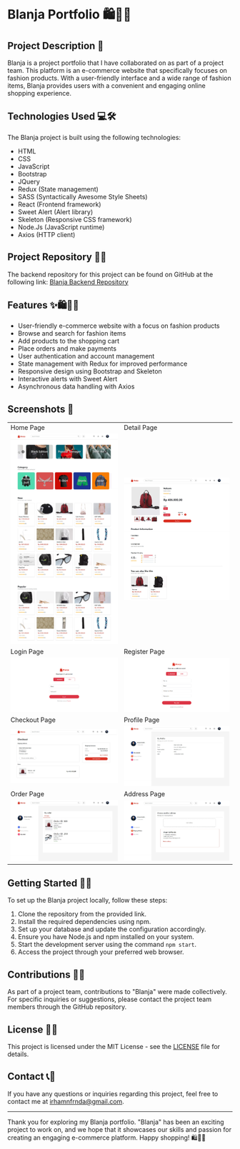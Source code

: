 # Blanja Portfolio 🛍️👗👠

## Project Description 🚀

Blanja is a project portfolio that I have collaborated on as part of a project team. This platform is an e-commerce website that specifically focuses on fashion products. With a user-friendly interface and a wide range of fashion items, Blanja provides users with a convenient and engaging online shopping experience.

## Technologies Used 💻🛠️

The Blanja project is built using the following technologies:

- HTML
- CSS
- JavaScript
- Bootstrap
- JQuery
- Redux (State management)
- SASS (Syntactically Awesome Style Sheets)
- React (Frontend framework)
- Sweet Alert (Alert library)
- Skeleton (Responsive CSS framework)
- Node.Js (JavaScript runtime)
- Axios (HTTP client)

## Project Repository 📂🔗

The backend repository for this project can be found on GitHub at the following link:
[Blanja Backend Repository](https://github.com/IrhamNfrnda/blanja-be)

## Features ✨🛍️👕👖

- User-friendly e-commerce website with a focus on fashion products
- Browse and search for fashion items
- Add products to the shopping cart
- Place orders and make payments
- User authentication and account management
- State management with Redux for improved performance
- Responsive design using Bootstrap and Skeleton
- Interactive alerts with Sweet Alert
- Asynchronous data handling with Axios

## Screenshots 📸

<table> 
   <tr>
    <td>Home Page</td>
    <td>Detail Page</td>
  </tr>
   <tr>
    <td><img width="350px" src="./screenshot/Home.jpeg" border="0" alt="Home" /></td>
    <td> <img width="350px" src="./screenshot/Detail.jpeg" border="0"  alt="Detail" /></td>
  </tr>
    <tr>
    <td>Login Page</td>
    <td>Register Page</td>
  </tr>
   <tr>
    <td><img width="350px" src="./screenshot/Login.png" border="0" alt="Login" /></td>
    <td> <img width="350px" src="./screenshot/Register.png" border="0"  alt="Register" /></td>
  </tr>
    <tr>
    <td>Checkout Page</td>
    <td>Profile Page</td>
  </tr>
   <tr>
    <td><img width="350px" src="./screenshot/Checkout.jpeg" border="0" alt="Login" /></td>
    <td> <img width="350px" src="./screenshot/Profile.jpeg" border="0"  alt="Register" /></td>
  </tr>
    <tr>
    <td>Order Page</td>
    <td>Address Page</td>
  </tr>
   <tr>
    <td><img width="350px" src="./screenshot/Order.jpeg" border="0" alt="Order" /></td>
    <td> <img width="350px" src="./screenshot/Address.jpeg" border="0"  alt="Address" /></td>
  </tr>
</table>

## Getting Started 🏁🚀

To set up the Blanja project locally, follow these steps:

1. Clone the repository from the provided link.
2. Install the required dependencies using npm.
3. Set up your database and update the configuration accordingly.
4. Ensure you have Node.js and npm installed on your system.
5. Start the development server using the command `npm start`.
6. Access the project through your preferred web browser.

## Contributions 🤝🌟

As part of a project team, contributions to "Blanja" were made collectively. For specific inquiries or suggestions, please contact the project team members through the GitHub repository.

## License 📜📝

This project is licensed under the MIT License - see the [LICENSE](LICENSE) file for details.

## Contact 📞📧

If you have any questions or inquiries regarding this project, feel free to contact me at [irhamnfrnda@gmail.com](mailto:irhamnfrnda@gmail.com).

---

Thank you for exploring my Blanja portfolio. "Blanja" has been an exciting project to work on, and we hope that it showcases our skills and passion for creating an engaging e-commerce platform. Happy shopping! 🛍️👠👗

